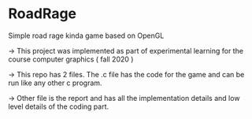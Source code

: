 # RoadRage
Simple road rage kinda game based on OpenGL

-> This project was implemented as part of experimental learning for the course computer graphics ( fall 2020 )

-> This repo has 2 files. The .c file has the code for the game and can be run like any other c program.

-> Other file is the report and has all the implementation details and low level details of the coding part.
